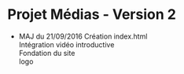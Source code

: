 # Projet Médias - Version 2
* MAJ du 21/09/2016
Création index.html  
Intégration vidéo introductive  
Fondation du site  
logo



